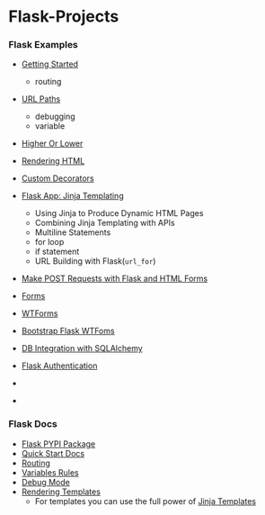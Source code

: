 # Flask-Projects






### Flask Examples
- [Getting Started](./GettingStarted/get_started_flask.py)
    - routing
- [URL Paths](./GettingStarted/url_paths.py)
    - debugging
    - variable
- [Higher Or Lower](./GettingStarted/higher_lower.py)
- [Rendering HTML](./GettingStarted/html_elements.py)
- [Custom Decorators](.GettingStarted/custom_decorators.py)




- [Flask App: Jinja Templating](./docs/flaskApp/server.py)
    - Using Jinja to Produce Dynamic HTML Pages
    - Combining Jinja Templating with APIs
    - Multiline Statements
    - for loop 
    - if statement
    - URL Building with Flask(`url_for`)
- [Make POST Requests with Flask and HTML Forms](./docs/flaskApp/server.py)
- [Forms](./docs/contactFormFlaskApp/server.py)
- [WTForms](./docs/WTFForms/server.py)
- [Bootstrap Flask WTFoms](./docs/Bootstrap-Flask-WTForms/main.py)
- [DB Integration with SQLAlchemy](./docs/DBFlaskSQLAlchemy/README.md)
- [Flask Authentication]()
- []()
- []()


### Flask Docs
- [Flask PYPI Package](https://pypi.org/project/Flask/)
- [Quick Start Docs](https://flask.palletsprojects.com/en/stable/quickstart/)
- [Routing](https://flask.palletsprojects.com/en/stable/quickstart/#routing)
- [Variables Rules](https://flask.palletsprojects.com/en/stable/quickstart/#variable-rules)
- [Debug Mode](https://flask.palletsprojects.com/en/stable/quickstart/#debug-mode)
- [Rendering Templates](https://flask.palletsprojects.com/en/stable/quickstart/#rendering-templates)
    - For templates you can use the full power of [Jinja Templates](https://jinja.palletsprojects.com/en/stable/templates/)